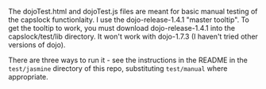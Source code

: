 The dojoTest.html and dojoTest.js files are meant for basic manual testing of the capslock functionlaity. I use the dojo-release-1.4.1 "master tooltip".  To get the tooltip to work, you must download dojo-release-1.4.1 into the capslock/test/lib directory.  It won't work with dojo-1.7.3 (I haven't tried other versions of dojo).

There are three ways to run it - see the instructions in the README in the `test/jasmine` directory of this repo, substituting `test/manual` where appropriate.

